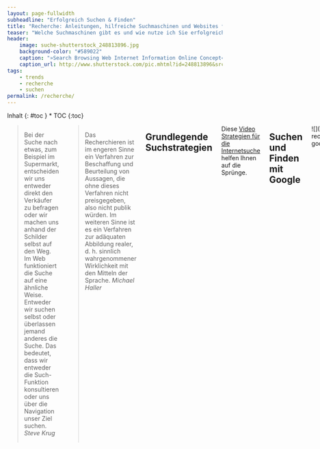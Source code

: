```yaml
---
layout: page-fullwidth
subheadline: "Erfolgreich Suchen & Finden"
title: "Recherche: Anleitungen, hilfreiche Suchmaschinen und Websites für die Recherche"
teaser: "Welche Suchmaschinen gibt es und wie nutze ich Sie erfolgreich? Wie filtere ich Suchanfragen bereits mit der Suchmaschine? Anleitungen, Tipps und Tricks für die erfolgreiche Suche."
header:
    image: suche-shutterstock_248813896.jpg
    background-color: "#589022"
    caption: "»Search Browsing Web Internet Information Online Concept« von Shutterstock"
    caption_url: http://www.shutterstock.com/pic.mhtml?id=248813896&src=id
tags:
    - trends
    - recherche
    - suchen
permalink: /recherche/
---
```

<div class="row">
<div class="medium-5 medium-push-7 columns" markdown="1">
<div class="panel radius" markdown="1">
Inhalt
{: #toc }
*  TOC
{:toc}
</div>
</div><!-- /.medium-5.columns -->


<div class="medium-7 medium-pull-5 columns" markdown="1">

> Bei der Suche nach etwas, zum Beispiel im Supermarkt, entscheiden wir uns entweder direkt den Verkäufer zu befragen oder wir machen uns anhand der Schilder selbst auf den Weg. Im Web funktioniert die Suche auf eine ähnliche Weise. Entweder wir suchen selbst oder überlassen jemand anderes die Suche. Das bedeutet, dass wir entweder die Such-Funktion konsultieren oder uns über die Navigation unser Ziel suchen. <cite>Steve Krug</cite>

> Das Recherchieren ist im engeren Sinne ein Verfahren zur Beschaffung und Beurteilung von Aussagen, die ohne dieses Verfahren nicht preisgegeben, also nicht publik würden. Im weiteren Sinne ist es ein Verfahren zur adäquaten Abbildung realer, d. h. sinnlich wahrgenommener Wirklichkeit mit den Mitteln der Sprache. <cite>Michael Haller</cite>


## Grundlegende Suchstrategien

Diese [Video Strategien für die Internetsuche][4] helfen Ihnen auf die Sprünge.




## Suchen und Finden mit Google

![]({{ site.urlimg }}text-recherche-google_logo_animation.gif)

Die Google-Suchmaske ist ein mächtiges Werkzeug, wenn man die wichtigsten Befehle bzw. Parameter kennt. Die Parameter müssen Sie sich nicht unbedingt auswendig können, dafür gibt es die [erweiterte Suche von Google mit mehr Suchoptionen][6].

Es schadet aber nicht ihrem Gedächtnis, wenn Sie es ein wenig trainieren. Ich bin mir sicher, Sie werden in ihrem Leben noch viel mit Google suchen und wenn Sie die Befehle kennen, erleichtert das unnötige Klickerei und spart Ihnen vor allem Zeit.




Begriffe erläutert Google, wenn Sie `definiere` plus einen Suchbegriff in die Suchmaske eingibt.

[definiere XHTML](http://www.google.de/search?q=definiere+xhtml)
{: .button.radius.info.tiny }


Mit Google können Sie auch gezielt *nur eine Website durchsuchen*. Geben Sie dazu `site:website-namen.de` plus Suchbegriffe ein. Der Paramter `site:` plus die Website-Domain befiehlt der Suchmaschine nur diese eine Domain zu durchsuchen.

Finden Sie auf Phlow z.B. nicht die Seminare für Journalismus, können Sie auf die Mithilfe von Google zurückgreifen. 

[site:phlow.de Seminare Journalismus Schreiben](http://www.google.de/search?q=site%3Aphlow.de+seminare+journalismus+schreiben)
{: .button.radius.info.tiny }


Mit `filetype:` sucht man gezielt nach Dateitypen. Möglich sind die Dateiendungen .pdf, .xls, .ps, .doc, .ppt oder .rtf.

[filetype:pdf social media umfrage](http://www.google.de/search?q=filetype%3Apdf+social+media+umfrage)
{: .button.radius.info.tiny }




Mit `intitle:` durchsuchen Sie gezielt den Titel eines Dokumentes nach einem Suchbegriff. Möchten Sie nach mehreren Begriffen suchen, tippen Sie `allintitle:` in die Suchmaske.

[intitle:netlabel](http://www.google.de/search?q=intitle%3Anetlabel)
{: .button.radius.info.tiny }

[allintitle:mp3 download musik](http://www.google.de/search?q=allintitle%3Amp3+download+musik)
{: .button.radius.info.tiny }

Mit `inurl:` durchsuchen Sie den Google-Index gezielt nach URL-Adressen.

[inurl:netaudio](http://www.google.de/search?hl=de&q=inurl%3Anetaudio)
{: .button.radius.info.tiny }


Über den Link Cache, unterhalb eines Suchergebnisses, ruft man eine von Google zwischengespeicherte Version der Webseite auf. Diese Funktion erlaubt oftmals den Aufruf bereits gelöschter Dokumente.




## Zeitraum der Google-Suche eingrenzen

Oft sucht man Nachrichten oder Dokumente, die in den letzten Stunden, Tagen oder Monaten stattgefunden haben oder erschienen sind. So will man zum Beispiel nach einem Sportereignis oder nach einer politischen Wahl, die Nachrichten der letzten 24 Stunden durchsuchen. Oder Sie recherchieren aktuelle Statistiken zur Verwendung von Social Media-Apps. 

Genau für diese Art von Recherche bietet Google die gezielte zeitliche Suche. Hierbei spielt der zeitliche Rahmen keine Rolle. Sie können die Suche sogar auf einen Zeitraum mit weniger als 24 Stunden begrenzen. Dazu nutzen Sie einfach den Parameter `as_qdr`, um den Zeitraum einzugrenzen.

Mit `as_qdr` können Sie drei Werte für die Suche maßschneidern. Das sind:

- `dnumber` - Anzahl vergangenener Tage (z.B.: d10)
- `wnumber` - Anzahl vergangenener Wochen
- `ynumber` - Anzahl vergangenener Jahre

Außerdem können Sie mittels des Suchparameters `as_qdr` auch die von Google zuletzt gefundenen Dokumente auflisten. Wollen Sie zum Beispiel zu einem aktuellen Thema, wie z.B. neuen Nachrichten zum Thema *absturz german wings pilot*, auf dem Laufenden bleiben, benötigen Sie einen Suchbefehl, der wie folgt aussehen könnte:

<http://www.google.com/search?q=german+wing+absturz+pilot&as_qdr=d1>

Die obige Suche zeigt alle neuen URLs zur Abfrage der Suchbegriffe *absturz german wings pilot*, des letzten Tages. Denn `d1` steht für »one day«.

Hilfreich ist die Funktion auch für Webmaster und Suchmaschinenoptimierer. Möchten Sie z.B. sehen, welche URLs der eigenen Website in den letzten 7 Tagen von Google entdeckt wurden, würde der Suchbefehl für *magazin.phlow.de* wie folgt aussehen:

<http://www.google.com/search?q=site:magazin.phlow.de&as_qdr=d7>

Während im obigen Suchbefehl der Parameter `site:magazin.phlow.de` die Suche auf die die Domain *magazin.phlow.de* beschränkt, grenzen Sie mit `as_qdr=d7` die Ergebnisse auf die letzten sieben Tage ein.



## Nachrichtenrecherche

Über die beiden Nachrichtenportale [Google News][2] und [Yahoo News][3] greift man per Suche auf einen reichhaltigen Katalog von Nachrichten zu. RSS-Feeds für die jeweilige Suche ermöglichen das Abonnement von Nachrichtentickern zu bestimmten Suchbegriffen.



## Stichwörter im Auge behalten mit Google Alert

[Google Alert][1] eignet sich hervorragend, um Schlagworte zu beobachten. Google Alert funktioniert per Email-Benachrichtigung. Sie abonnieren Schlagworte und sobald diese in Nachrichten oder in der Google-Suche neu auftauchen, benachrichtigt Sie der Google Alert Service von Google.




## Websites analysieren mit Website Analyse-Tools

**Wer und was verbirgt sich hinter einer Website?**

Hilfestellung um fremde Websites zu analysieren und herauszufinden wem die Website gehört, welche Inhalte sie präsentiert und wieviel Besucher sie hat.

Um den Traffic und die »Bonität« fremder Websites zu überprüfen, eignet sich  Alexa. Mit Alexa können Sie Websites vergleichen.


### Besitzer einer Website (Domain, Internetadresse) herausfinden

![]({{ site.urlimg }}whois-domaintools.jpg)

Um den Besitzer einer deutschen Domain zu recherchieren, greift man auf die Datenbank der DENIC zurück. Die [DENIC](http://www.denic.de/) ist die zentrale Registrierungsstelle für alle deutschen Domains der Top Level Domain .de. Um den Besitzer einer Domain herauszufinden, müssen Sie lediglich den Domainnamen ohne *.de* in das Suchfeld eingeben. Bei Zeit.de wäre das einfach nur `zeit`. Anschließend müssen Sie nur noch ein Captcha lösen.

Um einen Besitzer einer internationalen Domain zu recherchieren – z.B. Domains mit Endungen wie .org, .com oder .net – nutzen Sie am Besten einen Whois-Service wie [whois.domaintools.com](http://whois.domaintools.com/). Dort geben Sie einfach die Domain ein, über die Sie mehr erfahren möchten und erhalten anschließend zahlreiche Informationen zur jeweiligen Domain. Mit Domaintools.com lassen sich auch Besitzer deutscher Domains recherchieren.







## Allgemeine Suchmaschinen

[Google](https://www.google.de)
:   80% bis 90% der Deutschen nutzen Google für die Suche

[Bing](http://www.bing.com/)
:   Bing ist die Suchmaschine von Microsoft

[duckduckgo.com](https://duckduckgo.com/)
:   DuckDuckGo ist eine Suchmaschine, die keine persönlichen Informationen sammelt.



## Blogs zum Thema Recherche

- [recherche-info.de](http://recherche-info.de/)


## Recherche nach Musikern und Bands

[Laut.de](http://www.laut.de/Artists)
:    Informationen über Musiker, Bands und Einzelkünstler

[allmusic.com](http://www.allmusic.com/)
:    Exzellenter englischsprachiger Katalog für Informationen zu Bands und Musikern

[discogs.com](http://www.discogs.com/)
:   Umfangreicher Katalog mit Musikveröffentlichungen


    

## Filmrecherche

[www.filmstarts.de](http://www.filmstarts.de/)
:   Deutsche Website rund um Filme und Serien 

[www.imdb.com](http://www.imdb.com/)
:    Datenbank und Community rund um Filme und Schauspieler

[www.allmovie.com](http://www.allmovie.com/)
:   Internet-Datenbank  mit zahlreichen Filminformationen

[www.metacritic.com](http://www.metacritic.com/)
:   Metacritic sammelt Filmkritiken und erstellt daraus einen allgemeinen Wert

[rottentomatoes.com](http://www.rottentomatoes.com/)
:   Rotten Tomatoes sammelt Filmkritiken und erstellt daraus einen allgemeinen Wert



## Spezial Recherche

[www.copyscape.com](http://www.copyscape.com/)
:   Suchmaschine die nach Textplagiaten einer Webseite sucht

[www.dpma.de](http://www.dpma.de)
:   Deutsches Patent- und Markenamt - Recherche nach Marken und Patenten



## Website Recherche

[www.alexa.com](http://www.alexa.com/)
:   Recherche für die Auswertung von Qualität, Traffic und Verlinkung einer Website





</div><!-- /.medium-7.columns -->
</div><!-- /.row -->





 [1]: http://www.google.com/alerts
 [2]: http://news.google.de
 [3]: http://de.news.yahoo.com
 [4]: https://www.commoncraft.com/video/strategien-f%C3%BCr-die-internetsuche-klarem-deutsch
 [5]: #
 [6]: http://www.google.de/advanced_search
 [7]: #
 [8]: #
 [9]: #
 [10]: #